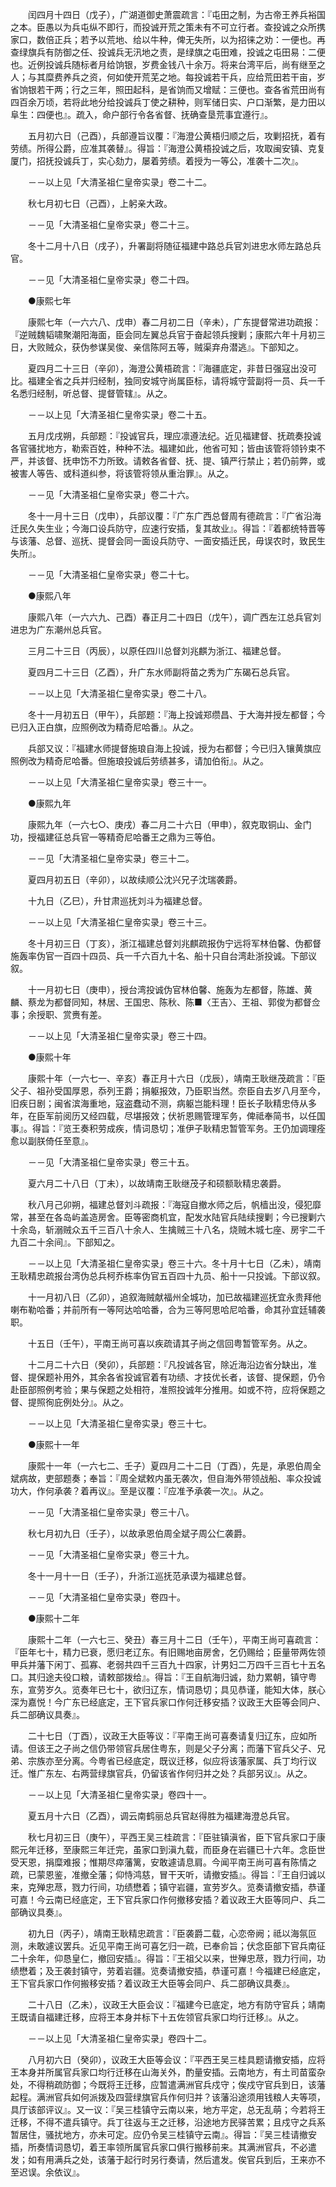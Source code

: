 <!-- { "loadSidebar": true } -->
　　闰四月十四日（戊子），广湖道御史萧震疏言：『屯田之制，为古帝王养兵裕国之本。臣愚以为兵屯纵不即行，而投诚开荒之策未有不可立行者。查投诚之众所携家口，数倍正兵；若予以荒地、给以牛种，俾无失所，以为招徕之劝：一便也。再查绿旗兵有防御之任、投诚兵无汛地之责，是绿旗之屯田难，投诚之屯田易：二便也。近例投诚兵随标者月给饷银，岁费金钱八十余万。将来台湾平后，尚有继至之人；与其糜费养兵之资，何如使开荒芜之地。每投诚若干兵，应给荒田若干亩，岁省饷银若干两；行之三年，照田起科，是省饷而又增赋：三便也。查各省荒田尚有四百余万顷，若将此地分给投诚兵丁使之耕种，则军储日实、户口渐繁，是力田以阜生：四便也』。疏入，命户部行令各省督、抚确查垦荒事宜遵行』。

　　五月初六日（己酉），兵部遵旨议覆：『海澄公黄梧归顺之后，攻剿招抚，着有劳绩。所得公爵，应准其袭替』。得旨：『海澄公黄梧投诚之后，攻取闽安镇、克复厦门，招抚投诚兵丁，实心劾力，屡着劳绩。着授为一等公，准袭十二次』。

　　－－以上见「大清圣祖仁皇帝实录」卷二十二。

　　秋七月初七日（己酉），上躬亲大政。

　　－－见「大清圣祖仁皇帝实录」卷二十三。

　　冬十二月十八日（戌子），升署副将随征福建中路总兵官刘进忠水师左路总兵官。

　　－－见「大清圣祖仁皇帝实录」卷二十四。

　　●康熙七年

　　康熙七年（一六六八、戊申）春二月初二日（辛未），广东提督常进功疏报：『逆贼魏韬啸聚潮阳海面，臣会同左翼总兵官于奋起领兵搜剿；康熙六年十月初三日，大败贼众，获伪参谋吴俊、亲信陈阿五等，贼渠弃舟潜逃』。下部知之。

　　夏四月二十三日（辛卯），海澄公黄梧疏言：『海疆底定，非昔日强寇出没可比。福建全省之兵并归经制，独同安城守尚属臣标，请将城守营副将一员、兵一千名悉归经制，听总督、提督管辖』。从之。

　　－－以上见「大清圣祖仁皇帝实录」卷二十五。

　　五月戊戌朔，兵部题：『投诚官兵，理应凛遵法纪。近见福建督、抚疏奏投诚各官骚扰地方，勒索百姓，种种不法。福建如此，他省可知；皆由该管将领钤束不严，并该督、抚申饬不力所致。请敕各省督、抚、提、镇严行禁止；若仍前弊，或被害人等告、或科道纠参，将该管将领从重治罪』。从之。

　　－－见「大清圣祖仁皇帝实录」卷二十六。

　　冬十一月十三日（戊申），兵部议覆：『广东广西总督周有德疏言：『广省沿海迁民久失生业；今海口设兵防守，应速行安插，复其故业』。得旨：『着都统特晋等与该藩、总督、巡抚、提督会同一面设兵防守、一面安插迁民，毋误农时，致民生失所』。

　　－－见「大清圣祖仁皇帝实录」卷二十七。

　　●康熙八年

　　康熙八年（一六六九、己酉）春正月二十四日（戊午），调广西左江总兵官刘进忠为广东潮州总兵官。

　　三月二十三日（丙辰），以原任四川总督刘兆麒为浙江、福建总督。

　　夏四月二十三日（乙酉），升广东水师副将苗之秀为广东碣石总兵官。

　　－－以上见「大清圣祖仁皇帝实录」卷二十八。

　　冬十一月初五日（甲午），兵部题：『海上投诚郑缵昌、于大海并授左都督；今已归入正白旗，应照例改为精奇尼哈番』。从之。

　　兵部又议：『福建水师提督施琅自海上投诚，授为右都督；今已归入镶黄旗应照例改为精奇尼哈番。但施琅投诚后劳绩甚多，请加伯衔』。从之。

　　－－以上见「大清圣祖仁皇帝实录」卷三十一。

　　●康熙九年

　　康熙九年（一六七○、庚戌）春二月二十六日（甲申），叙克取铜山、金门功，授福建征总兵官一等精奇尼哈番王之鼎为三等伯。

　　－－见「大清圣祖仁皇帝实录」卷三十二。

　　夏四月初五日（辛卯），以故续顺公沈兴兄子沈瑞袭爵。

　　十九日（乙巳），升甘肃巡抚刘斗为福建总督。

　　－－以上见「大清圣祖仁皇帝实录」卷三十三。

　　冬十月初三日（丁亥），浙江福建总督刘兆麒疏报伪宁远将军林伯馨、伪都督施轰率伪官一百四十四员、兵一千六百九十名、船十只自台湾赴浙投诚。下部议叙。

　　十一月初七日（庚申），授台湾投诚伪官林伯馨、施轰为左都督，陈雄、黄麟、蔡龙为都督同知，林居、王国忠、陈秋、陈■〈王吉〉、王祖、郭俊为都督佥事；余授职、赏赉有差。

　　－－以上见「大清圣祖仁皇帝实录」卷三十四。

　　●康熙十年

　　康熙十年（一六七一、辛亥）春正月十六日（戊辰），靖南王耿继茂疏言：『臣父子、祖孙受国厚恩，忝列王爵；捐躯报效，乃臣职当然。奈臣自去岁八月至今，旧疾日剧；闽省滨海重地，寇盗蠢动不测，病躯岂能料理！臣长子耿精忠侍从多年，在臣军前阅历又经四载，尽堪报效；伏祈恩赐管理军务，俾祗奉简书，以任国事』。得旨：『览王奏积劳成疾，情词恳切；准伊子耿精忠暂管军务。王仍加调理痊愈以副朕倚任至意』。

　　－－见「大清圣祖仁皇帝实录」卷三十五。

　　夏六月二十八日（丁未），以故靖南王耿继茂子和硕额耿精忠袭爵。

　　秋八月己卯朔，福建总督刘斗疏报：『海寇自撤水师之后，帆樯出没，侵犯靡常，甚至在各岛屿盖造房舍。臣等密商机宜，配发水陆官兵陆续搜剿；今已搜剿六十余岛，斩溺贼众五千三百八十余人、生擒贼三十八名，烧贼木城七座、房宇二千九百二十余间』。下部知之。

　　－－以上见「大清圣祖仁皇帝实录」卷三十六。冬十月十七日（乙未），靖南王耿精忠疏报台湾伪总兵柯乔栋率伪官五百四十九员、船十一只投诚。下部议叙。

　　十一月初八日（乙卯），追叙海贼献福州全城功，加已故福建巡抚宜永贵拜他喇布勒哈番；并前所有一等阿达哈哈番，合为三等阿思哈尼哈番，命其孙宜廷辅袭职。

　　十五日（壬午），平南王尚可喜以疾疏请其子尚之信回粤暂管军务。从之。

　　十二月二十六日（癸卯），兵部题：『凡投诚各官，除近海沿边省分缺出，准督、提保题补用外，其余各省投诚官着有功绩、才技优长者，该督、提保题，仍令赴臣部照例考验；果与保题之处相符，准照投诚年分推用。如或不符，应将保题之督、提照徇庇例处分』。从之。

　　－－以上见「大清圣祖仁皇帝实录」卷三十七。

　　●康熙十一年

　　康熙十一年（一六七二、壬子）夏四月二十二日（丁酉），先是，承恩伯周全斌病故，吏部题奏；奉旨：『周全斌敕内虽无袭次，但自海外带领战船、率众投诚功大，作何承袭？着再议』。至是议覆：『应准予承袭一次』。从之。

　　－－见「大清圣祖仁皇帝实录」卷三十八。

　　秋七月初九日（壬子），以故承恩伯周全斌子周公仁袭爵。

　　－－见「大清圣祖仁皇帝实录」卷三十九。

　　冬十一月十一日（壬子），升浙江巡抚范承谟为福建总督。

　　－－见「大清圣祖仁皇帝实录」卷四十。

　　●康熙十二年

　　康熙十二年（一六七三、癸丑）春三月十二日（壬午），平南王尚可喜疏言：『臣年七十，精力已衰，愿归老辽东。有旧赐地亩房舍，乞仍赐给；臣量带两佐领甲兵并藩下闲丁、孤寡、老弱共四千三百九十四家，计男妇二万四千三百七十五名口。其归途夫役口粮，请敕部拨给』。得旨：『王自航海归诚，劾力累朝，镇守粤东，宣劳岁久。览奏年已七十，欲归辽东，情词恳切；具见恭谨，能知大体，朕心深为嘉悦！今广东已经底定，王下官兵家口作何迁移安插？议政王大臣等会同户、兵二部确议具奏』。

　　二十七日（丁酉），议政王大臣等议：『平南王尚可喜奏请复归辽东，应如所请。但该王之子尚之信仍带领官兵居住粤东，则是父子分离；而藩下官兵父子、兄弟、宗族亦至分离。今粤省已经底定，既议迁移，似应将该藩家属、兵丁均行议迁。惟广东左、右两营绿旗官兵，仍留该省作何归并之处？兵部另议』。从之。

　　－－以上见「大清圣祖仁皇帝实录」卷四十一。

　　夏五月十六日（乙酉），调云南鹤丽总兵官赵得胜为福建海澄总兵官。

　　秋七月初三日（庚午），平西王吴三桂疏言：『臣驻镇滇省，臣下官兵家口于康熙元年迁移，至康熙三年迁完，虽家口到滇九载，而臣身在岩疆已十六年。念臣世受天恩，捐糜难报；惟期尽瘁藩篱，安敢遽请息肩。今闻平南王尚可喜有陈情之疏，已蒙恩鉴，准撤全藩；仰恃鸿慈，冒干天听，请撤安插』。得旨：『王自归诚以来，克殚忠荩，戮力行间，功绩懋着；镇守岩疆，宣劳岁久。览奏请撤安插，恭谨可嘉！今云南已经底定，王下官兵家口作何撤移安插？着议政王大臣等同户、兵二部确议具奏』。

　　初九日（丙子），靖南王耿精忠疏言：『臣袭爵二载，心恋帝阙；祗以海氛叵测，未敢遽议罢兵。近见平南王尚可喜乞归一疏，已奉俞旨；伏念臣部下官兵南征二十余年，仰恳皇仁，撤回安插』。得旨：『王祖父以来，世殚忠荩，戮力行间，功绩懋着；及王袭封镇守，劳着岩疆。览奏请撤安插，恭谨可嘉！今福建已经底定，王下官兵家口作何搬移安插？着议政王大臣等会同户、兵二部确议具奏』。

　　二十八日（乙未），议政王大臣会议：『福建今已底定，地方有防守官兵；靖南王既请自福建迁移，应将王本身并标下十五佐领官兵家口均行迁移』。从之。

　　－－以上见「大清圣祖仁皇帝实录」卷四十二。

　　八月初六日（癸卯），议政王大臣等会议：『平西王吴三桂具题请撤安插，应将王本身并所属官兵家口均行迁移在山海关外，酌量安插。云南地方，有土司苗蛮杂处，不得稍疏防御；今既将王迁移，应暂遣满洲官兵戍守；俟戍守官兵到日，该藩起程。满洲官兵如何派拨及四营绿旗官兵作何归并？该藩沿途须用钱粮人夫等项，具厅该部评议』。又一议：『吴三桂镇守云南以来，地方平定，总无乱萌；今若将王迁移，不得不遣兵镇守。兵丁往返与王之迁移，沿途地方民驿苦累；且戍守之兵系暂居住，骚扰地方，亦未可定。应仍令吴三桂镇守云南』。得旨：『吴三桂请撤安插，所奏情词恳切，着王率领所属官兵家口俱行搬移前来。其满洲官兵，不必遣发；如有用满兵之处，该藩于起行时另行奏请，然后遣发。俟官兵到后，王来亦不至迟误。余依议』。

